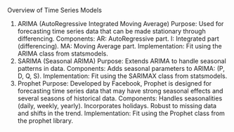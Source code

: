 Overview of Time Series Models
1. ARIMA (AutoRegressive Integrated Moving Average)
Purpose: Used for forecasting time series data that can be made stationary through differencing.
Components:
AR: AutoRegressive part.
I: Integrated part (differencing).
MA: Moving Average part.
Implementation: Fit using the ARIMA class from statsmodels.
2. SARIMA (Seasonal ARIMA)
Purpose: Extends ARIMA to handle seasonal patterns in data.
Components:
Adds seasonal parameters to ARIMA: (P, D, Q, S).
Implementation: Fit using the SARIMAX class from statsmodels.
3. Prophet
Purpose: Developed by Facebook, Prophet is designed for forecasting time series data that may have strong seasonal effects and several seasons of historical data.
Components:
Handles seasonalities (daily, weekly, yearly).
Incorporates holidays.
Robust to missing data and shifts in the trend.
Implementation: Fit using the Prophet class from the prophet library.
